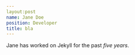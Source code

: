 ```yaml
---
layout:post
name: Jane Doe
position: Developer
title: bla
---
```

Jane has worked on Jekyll for the past *five years*.